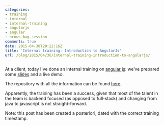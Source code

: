 ```yaml
---
categories:
- training
- internal
- internal-training
- angularjs
- angular
- brown-bag-session
comments: true
date: 2015-04-30T20:22:16Z
title: 'Internal training: Introduction to AngularJs'
url: /blog/2015/04/30/internal-training-introduction-to-angularjs/
---
```


At a client, today I've done an internal training on [angular js][angular]: we've prepared some [slides][slides] and a live demo.

The repository with all the information can be found [here][repo].

Apparently, the training has been a success, given that most of the talent in the team is backend focused (as opposed to full-stack) and changing from java to javascript is not straight-forward.

Note: this post has been created a posteriori, dated with the correct training timestamp.

[angular]: https://angularjs.org/
[repo]: https://github.com/alvarogarcia7/demo-frontend-angularjs
[slides]: https://github.com/alvarogarcia7/demo-frontend-angularjs/tree/master/slides

